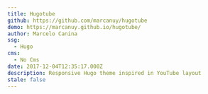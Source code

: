 ```yaml
---
title: Hugotube
github: https://github.com/marcanuy/hugotube
demo: https://marcanuy.github.io/hugotube/
author: Marcelo Canina
ssg:
  - Hugo
cms:
  - No Cms
date: 2017-12-04T12:35:17.000Z
description: Responsive Hugo theme inspired in YouTube layout
stale: false
---
```

